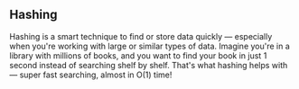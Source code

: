 ## Hashing

Hashing is a smart technique to find or store data quickly — especially when you're working with large or similar types of data.
Imagine you're in a library with millions of books, and you want to find your book in just 1 second instead of searching shelf by shelf.
That's what hashing helps with — super fast searching, almost in O(1) time!
